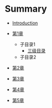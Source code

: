 # Summary

* [Introduction](README.md)
* [第1章](chapter1.md)
  - 子目录1
    - [三级目录](三级目录.md)
  - 子目录2

* [第2章](chapter2.md)
* [第3章](chapter3.md)
* [第4章](chapter4.md)
* [第5章](chapter5.md)


